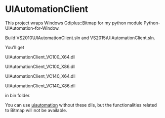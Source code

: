 # UIAutomationClient

This project wraps Windows Gdiplus::Bitmap for my python module Python-UIAutomation-for-Window.

Build VS2010\UIAutomationClient.sln and VS2015\UIAutomationClient.sln.

You'll get

UIAutomationClient_VC100_X64.dll

UIAutomationClient_VC100_X86.dll

UIAutomationClient_VC140_X64.dll

UIAutomationClient_VC140_X86.dll

in bin folder.

You can use [uiautomation](https://pypi.org/project/uiautomation) without these dlls, but the functionalities related to Bitmap will not be available.
